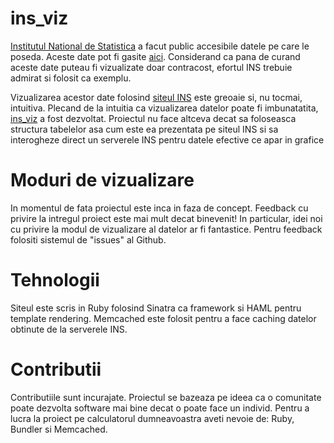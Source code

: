 ins_viz
=======

[Institutul National de Statistica](http://www.insse.ro) a facut public accesibile datele pe care le poseda. Aceste date pot fi gasite [aici](http://statistici.insse.ro/shop/). Considerand ca pana de curand aceste date puteau fi vizualizate doar contracost, efortul INS trebuie admirat si folosit ca exemplu. 

Vizualizarea acestor date folosind [siteul INS](http://statistici.insse.ro/shop/) este greoaie si, nu tocmai, intuitiva. Plecand de la intuitia ca vizualizarea datelor poate fi imbunatatita, [ins_viz](http://ins-viz.herokuapp.com/) a fost dezvoltat. Proiectul nu face altceva decat sa foloseasca structura tabelelor asa cum este ea prezentata pe siteul INS si sa interogheze direct un serverele INS pentru datele efective ce apar in grafice

Moduri de vizualizare
===
In momentul de fata proiectul este inca in faza de concept. Feedback cu privire la intregul proiect este mai mult decat binevenit! In particular, idei noi cu privire la modul de vizualizare al datelor ar fi fantastice. Pentru feedback folositi sistemul de "issues" al Github. 

Tehnologii
==========

Siteul este scris in Ruby folosind Sinatra ca framework si HAML pentru template rendering. Memcached este folosit pentru a face caching datelor obtinute de la serverele INS.

Contributii
===
Contributiile sunt incurajate. Proiectul se bazeaza pe ideea ca o comunitate poate dezvolta software mai bine decat o poate face un individ. Pentru a lucra la proiect pe calculatorul dumneavoastra aveti nevoie de: Ruby, Bundler si Memcached. 
